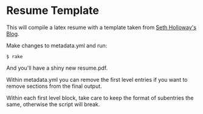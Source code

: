# Resume Template #

This will compile a latex resume with a template taken from [Seth Holloway's Blog](http://sethholloway.com/blog/2011/06/24/my-latex-resume-template/). 

Make changes to metadata.yml and run:

    $ rake

And you'll have a shiny new resume.pdf.

Within metadata.yml you can remove the first level entries if you
want to remove sections from the final output. 

Within each first level block, take care to keep the format of 
subentries the same, otherwise the script will break.


